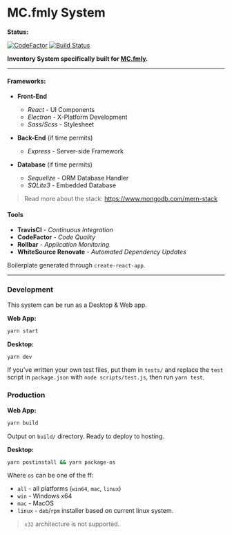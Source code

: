 # MC.fmly System

**Status:**

[![CodeFactor](https://www.codefactor.io/repository/github/jhdcruz/mc.fmly-system/badge?s=12c335ef55a5d9cb0a15c337d17ac27b97e843cd)](https://www.codefactor.io/repository/github/jhdcruz/mc.fmly-system) [![Build Status](https://travis-ci.com/jhdcruz/MC-Inventory-System.svg?token=fiiouVpFksoACZRN1N2B&branch=main)](https://travis-ci.com/jhdcruz/MC-Inventory-System)

**Inventory System specifically built for [MC.fmly](https://www.facebook.com/MC.fmly/).**

---

#### Frameworks:

- **Front-End**

  - _React_ - UI Components
  - _Electron_ - X-Platform Development
  - _Sass/Scss_ - Stylesheet

- **Back-End** (if time permits)

  - _Express_ - Server-side Framework

- **Database** (if time permits)
  - _Sequelize_ - ORM Database Handler
  - _SQLite3_ - Embedded Database

> Read more about the stack:
> https://www.mongodb.com/mern-stack

#### Tools

- **TravisCI** - _Continuous Integration_
- **CodeFactor** - _Code Quality_
- **Rollbar** - _Application Monitoring_
- **WhiteSource Renovate** - _Automated Dependency Updates_

Boilerplate generated through `create-react-app`.

---

### Development

This system can be run as a Desktop & Web app.

**Web App:**

```bash
yarn start
```

**Desktop:**

```bash
yarn dev
```

If you've written your own test files, put them in `tests/` and replace the `test` script in `package.json` with `node scripts/test.js`, then run `yarn test`.

### Production

**Web App:**

```bash
yarn build
```

Output on `build/` directory. Ready to deploy to hosting.

**Desktop:**

```bash
yarn postinstall && yarn package-os
```

Where `os` can be one of the ff:

- `all` - all platforms (`win64`, `mac`, `linux`)
- `win` - Windows x64
- `mac` - MacOS
- `linux` - `deb`/`rpm` installer based on current linux system.

> `x32` architecture is not supported.
